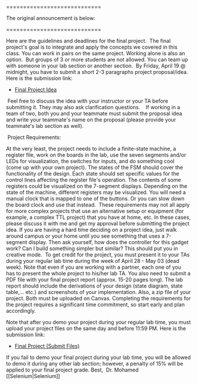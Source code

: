 ============================

The original announcement is below:

============================

Here are the guidelines and deadlines for the final project.  The final project's goal is to integrate and apply the concepts we covered in this class. You can work in pairs on the same project. Working alone is also an option.  But groups of 3 or more students are not allowed. You can team up with someone in your lab section or another section.  By Friday, April 19 @ midnight, you have to submit a short 2-3 paragraphs project proposal/idea. Here is the submission link: 

- [Final Project Idea](https://canvas.iastate.edu/courses/108202/assignments/2252401) 

 Feel free to discuss the idea with your instructor or your TA before submitting it. They may also ask clarification questions.    If working in a team of two, both you and your teammate must submit the proposal idea and write your teammate's name on the proposal (please provide your teammate's lab section as well). 

 Project Requirements:  

At the very least, the project needs to include a finite-state machine, a register file, work on the boards in the lab, use the seven segments and/or LEDs for visualization, the switches for inputs, and do something cool (come up with your own project). The states of the FSM should cover the functionality of the design. Each state should set specific values for the control lines affecting the register file's operation. The contents of some registers could be visualized on the 7-segment displays. Depending on the state of the machine, different registers may be visualized. You will need a manual clock that is mapped to one of the buttons. Or you can slow down the board clock and use that instead.  These requirements may not all apply for more complex projects that use an alternative setup or equipment (for example, a complex TTL project) that you have at home, etc. In these cases, please discuss it with me and get my approval before submitting the project idea. If you are having a hard time deciding on a project idea, just walk around campus or your home until you see something that uses a 7-segment display. Then ask yourself, how does the controller for this gadget work? Can I build something simpler but similar? This should put you in creative mode.  To get credit for the project, you must present it to your TAs during your regular lab time during the week of April 28 - May 03 (dead week). Note that even if you are working with a partner, each one of you has to present the whole project to his/her lab TA. You also need to submit a PDF file with your final project report (approx. 15-20 pages long). The lab report should include the derivations of your design (state diagram, state table,... etc.) and screenshots of your implementation. Also, a zip file of your project. Both must be uploaded on Canvas. Completing the requirements for the project requires a significant time commitment, so start early and plan accordingly. 

Note that after you demo your project during your regular lab time, you must upload your project files on the same day and before 11:59 PM. Here is the submission link:

- [Final Project (Submit Files)](https://canvas.iastate.edu/courses/108202/assignments/2210040)

If you fail to demo your final project during your lab time, you will be allowed to demo it during any other lab section; however, a penalty of 15% will be applied to your final project grade. Best,  Dr. Mohamed [[Selenium|Selenium]] 
